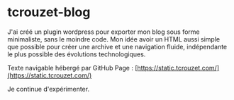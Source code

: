 # tcrouzet-blog
J'ai créé un plugin wordpress pour exporter mon blog sous forme minimaliste, sans le moindre code.
Mon idée avoir un HTML aussi simple que possible pour créer une archive et une navigation fluide, indépendante le plus possible des évolutions technologiques.

Texte navigable hébergé par GitHub Page : [https://static.tcrouzet.com/](https://static.tcrouzet.com/)

Je continue d'expérimenter.